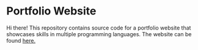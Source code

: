 # Portfolio Website
Hi there! This repository contains source code for a portfolio website that showcases skills in multiple programming languages. The website can be found <a href="https://bryanlai00.github.io/webmasterApplication/index.html"> here. </a>
